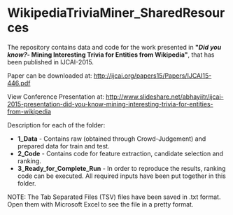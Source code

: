 # WikipediaTriviaMiner_SharedResources
The repository contains data and code for the work presented in <b>"<i>Did you know?</i>- Mining Interesting Trivia for Entities from Wikipedia"</b>, that has been published in IJCAI-2015.

Paper can be downloaded at: http://ijcai.org/papers15/Papers/IJCAI15-446.pdf

View Conference Presentation at: http://www.slideshare.net/abhayiitr/ijcai-2015-presentation-did-you-know-mining-interesting-trivia-for-entities-from-wikipedia

Description for each of the folder:
<ul>
<li><b>1_Data</b> - Contains raw (obtained through Crowd-Judgement) and prepared data for train and test.</li>
<li><b>2_Code</b> - Contains code for feature extraction, candidate selection and ranking.</li>
<li><b>3_Ready_for_Complete_Run</b> - In order to reproduce the results, ranking code can be executed. All required inputs have been put together in this folder.</li>
</ul>
NOTE: The Tab Separated Files (TSV) files have been saved in .txt format. Open them with Microsoft Excel to see the file in a pretty format.
